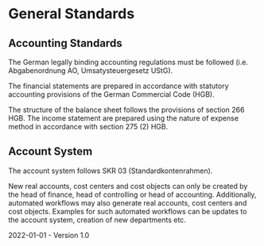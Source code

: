 # General Standards

## Accounting Standards

The German legally binding accounting regulations must be followed (i.e. Abgabenordnung AO, Umsatysteuergesetz UStG). 

The financial statements are prepared in accordance with statutory accounting provisions of the German Commercial Code (HGB). 

The structure of the balance sheet follows the provisions of section 266 HGB. The income statement are prepared using the nature of expense method in accordance with section 275 (2) HGB.

## Account System

The account system follows SKR 03 (Standardkontenrahmen).

New real accounts, cost centers and cost objects can only be created by the head of finance, head of controlling or head of accounting. Additionally, automated workflows may also generate real accounts, cost centers and cost objects. Examples for such automated workflows can be updates to the account system, creation of new departments etc.

2022-01-01 - Version 1.0
